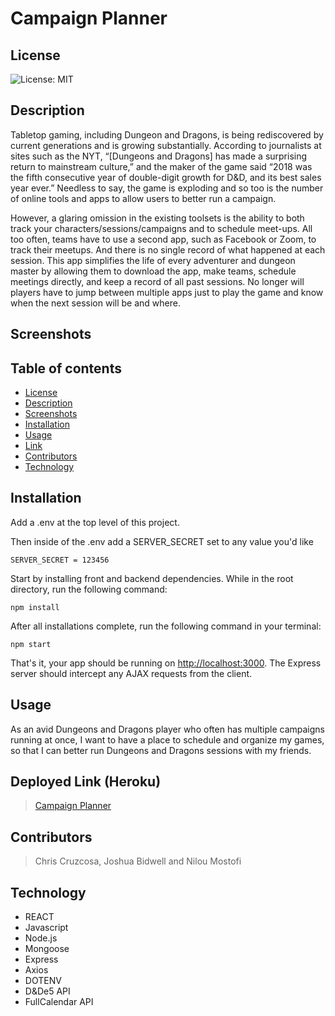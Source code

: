 # Campaign Planner

## License

![License: MIT](https://img.shields.io/badge/License-MIT-yellow.svg)

## Description

Tabletop gaming, including Dungeon and Dragons, is being rediscovered by current generations and is growing substantially.  According to journalists at sites such as the NYT, “[Dungeons and Dragons] has made a surprising return to mainstream culture,” and the maker of the game said “2018 was the fifth consecutive year of double-digit growth for D&D, and its best sales year ever.”  Needless to say, the game is exploding and so too is the number of online tools and apps to allow users to better run a campaign.  

However, a glaring omission in the existing toolsets is the ability to both track your characters/sessions/campaigns and to schedule meet-ups.  All too often, teams have to use a second app, such as Facebook or Zoom, to track their meetups.  And there is no single record of what happened at each session.  This app simplifies the life of every adventurer and dungeon master by allowing them to download the app, make teams, schedule meetings directly, and keep a record of all past sessions.  No longer will players have to jump between multiple apps just to play the game and know when the next session will be and where.  

## Screenshots


## Table of contents

- [License](#License)
- [Description](#Description)
- [Screenshots](#Screenshots)
- [Installation](#Installation)
- [Usage](#Usage)
- [Link](#link)
- [Contributors](#Contributors)
- [Technology](#Technology)

## Installation

Add a .env at the top level of this project.

Then inside of the .env add a SERVER_SECRET set to any value you'd like

```
SERVER_SECRET = 123456
```

Start by installing front and backend dependencies. While in the root directory, run the following command:

```
npm install
```

After all installations complete, run the following command in your terminal:

```
npm start
```

That's it, your app should be running on <http://localhost:3000>. The Express server should intercept any AJAX requests from the client.

## Usage

As an avid Dungeons and Dragons player who often has multiple campaigns running at once, I want to have a place to schedule and organize my games, so that I can better run Dungeons and Dragons sessions with my friends. 

## Deployed Link (Heroku)

>[Campaign Planner](https://campaign-planner-nat20.herokuapp.com/)

## Contributors

> Chris Cruzcosa, Joshua Bidwell and Nilou Mostofi

## Technology

- REACT 
- Javascript
- Node.js
- Mongoose
- Express 
- Axios 
- DOTENV 
- D&De5 API
- FullCalendar API

